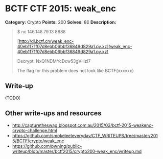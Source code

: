 # BCTF CTF 2015: weak_enc

**Category:** Crypto
**Points:** 200
**Solves:** 80
**Description:** 

> $ nc 146.148.79.13 8888
>
> [http://dl.bctf.cn/weak_enc-40eb1171f07d8ebb06bbf36849d829a1.py.xz](weak_enc-40eb1171f07d8ebb06bbf36849d829a1.py.xz)
> 
> Decrypt: NxQ1NDMYcDcw53gVHzI7
> 
> The flag for this problem does not look like BCTF{xxxxxx}

## Write-up

(TODO)

## Other write-ups and resources

* <http://capturetheswag.blogspot.com.au/2015/03/bctf-2015-weakenc-crypto-challenge.html>
* <https://github.com/smokeleeteveryday/CTF_WRITEUPS/tree/master/2015/BCTF/crypto/weak_enc>
* <https://github.com/pwning/public-writeup/blob/master/bctf2015/crypto200-weak_enc/writeup.md>